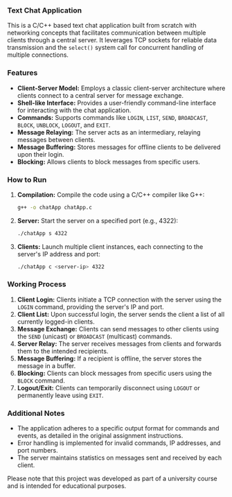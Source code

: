 ### Text Chat Application

This is a C/C++ based text chat application built from scratch with networking concepts that facilitates communication between multiple clients through a central server. It leverages TCP sockets for reliable data transmission and the `select()` system call for concurrent handling of multiple connections.

### Features

- **Client-Server Model:** Employs a classic client-server architecture where clients connect to a central server for message exchange.
- **Shell-like Interface:** Provides a user-friendly command-line interface for interacting with the chat application.
- **Commands:** Supports commands like `LOGIN`, `LIST`, `SEND`, `BROADCAST`, `BLOCK`, `UNBLOCK`, `LOGOUT`, and `EXIT`.
- **Message Relaying:** The server acts as an intermediary, relaying messages between clients.
- **Message Buffering:** Stores messages for offline clients to be delivered upon their login.
- **Blocking:** Allows clients to block messages from specific users.

### How to Run

1.  **Compilation:** Compile the code using a C/C++ compiler like G++:
    ```bash
    g++ -o chatApp chatApp.c
    ```

2.  **Server:** Start the server on a specified port (e.g., 4322):
    ```bash
    ./chatApp s 4322
    ```

3.  **Clients:** Launch multiple client instances, each connecting to the server's IP address and port:
    ```bash
    ./chatApp c <server-ip> 4322
    ```

### Working Process

1.  **Client Login:** Clients initiate a TCP connection with the server using the `LOGIN` command, providing the server's IP and port.
2.  **Client List:** Upon successful login, the server sends the client a list of all currently logged-in clients.
3.  **Message Exchange:** Clients can send messages to other clients using the `SEND` (unicast) or `BROADCAST` (multicast) commands.
4.  **Server Relay:** The server receives messages from clients and forwards them to the intended recipients.
5.  **Message Buffering:** If a recipient is offline, the server stores the message in a buffer.
6.  **Blocking:** Clients can block messages from specific users using the `BLOCK` command.
7.  **Logout/Exit:** Clients can temporarily disconnect using `LOGOUT` or permanently leave using `EXIT`.

### Additional Notes

-   The application adheres to a specific output format for commands and events, as detailed in the original assignment instructions.
-   Error handling is implemented for invalid commands, IP addresses, and port numbers.
-   The server maintains statistics on messages sent and received by each client.

Please note that this project was developed as part of a university course and is intended for educational purposes.

